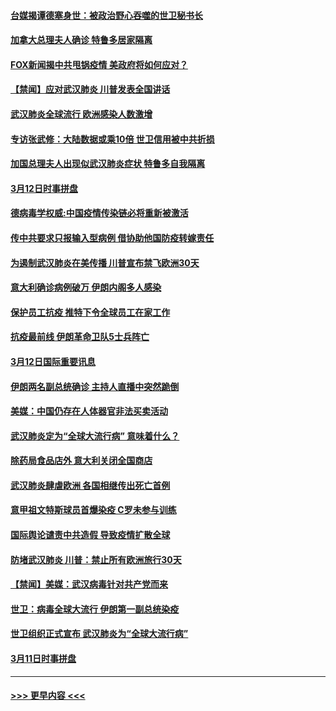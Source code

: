 #### [台媒揭谭德塞身世：被政治野心吞噬的世卫秘书长](../pages/prog202/a102798536.md?t=03131602) 
#### [加拿大总理夫人确诊 特鲁多居家隔离](../pages/prog202/a102798517.md?t=03131602) 
#### [FOX新闻揭中共甩锅疫情 美政府将如何应对？](../pages/prog202/a102798399.md?t=03131602) 
#### [【禁闻】应对武汉肺炎 川普发表全国讲话](../pages/prog202/a102798327.md?t=03131602) 
#### [武汉肺炎全球流行 欧洲感染人数激增](../pages/prog202/a102798382.md?t=03131602) 
#### [专访张武修：大陆数据或乘10倍 世卫信用被中共折损](../pages/prog202/a102798376.md?t=03131602) 
#### [加国总理夫人出现似武汉肺炎症状 特鲁多自我隔离](../pages/prog202/a102798326.md?t=03131602) 
#### [3月12日时事拼盘](../pages/prog202/a102798314.md?t=03131602) 
#### [德病毒学权威:中国疫情传染链必将重新被激活](../pages/prog202/a102798303.md?t=03131602) 
#### [传中共要求只报输入型病例  借协助他国防疫转嫁责任](../pages/prog202/a102798279.md?t=03131602) 
#### [为遏制武汉肺炎在美传播 川普宣布禁飞欧洲30天](../pages/prog202/a102798249.md?t=03131602) 
#### [意大利确诊病例破万 伊朗内阁多人感染](../pages/prog202/a102798155.md?t=03131602) 
#### [保护员工抗疫 推特下令全球员工在家工作](../pages/prog202/a102798053.md?t=03131602) 
#### [抗疫最前线 伊朗革命卫队5士兵阵亡](../pages/prog202/a102798033.md?t=03131602) 
#### [3月12日国际重要讯息](../pages/prog202/a102797939.md?t=03131602) 
#### [伊朗两名副总统确诊 主持人直播中突然跪倒](../pages/prog202/a102797898.md?t=03131602) 
#### [美媒：中国仍存在人体器官非法买卖活动](../pages/prog202/a102797745.md?t=03131602) 
#### [武汉肺炎定为“全球大流行病” 意味着什么？](../pages/prog202/a102797736.md?t=03131602) 
#### [除药局食品店外 意大利关闭全国商店](../pages/prog202/a102797725.md?t=03131602) 
#### [武汉肺炎肆虐欧洲 各国相继传出死亡首例](../pages/prog202/a102797718.md?t=03131602) 
#### [意甲祖文特斯球员首爆染疫 C罗未参与训练](../pages/prog202/a102797708.md?t=03131602) 
#### [国际舆论谴责中共造假 导致疫情扩散全球](../pages/prog202/a102797692.md?t=03131602) 
#### [防堵武汉肺炎 川普：禁止所有欧洲旅行30天](../pages/prog202/a102797681.md?t=03131602) 
#### [【禁闻】美媒：武汉病毒针对共产党而来](../pages/prog202/a102797618.md?t=03131602) 
#### [世卫：病毒全球大流行 伊朗第一副总统染疫](../pages/prog202/a102797579.md?t=03131602) 
#### [世卫组织正式宣布 武汉肺炎为“全球大流行病”](../pages/prog202/a102797475.md?t=03131602) 
#### [3月11日时事拼盘](../pages/prog202/a102797476.md?t=03131602) 

----
#### [ >>> 更早内容 <<< ](../indexes/prog202-earlier.md)
